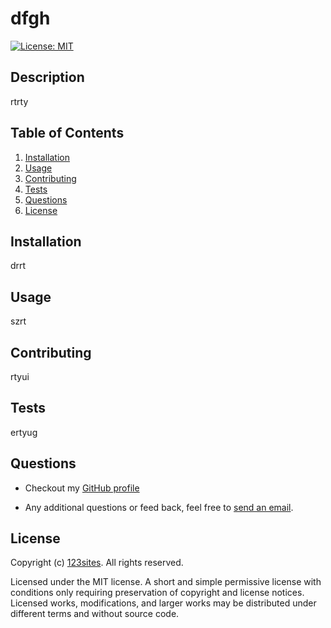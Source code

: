 
# dfgh

[![License: MIT](https://img.shields.io/badge/License-MIT-yellow.svg)](https://opensource.org/licenses/MIT)

## Description

rtrty

## Table of Contents

1. [Installation](#installation)
2. [Usage](#usage)
3. [Contributing](#contributing)
4. [Tests](#tests)
5. [Questions](#questions)
6. [License](#license)

## Installation

drrt

## Usage

szrt

## Contributing

rtyui

## Tests

ertyug

## Questions

* Checkout my [GitHub profile](https://github.com/123sites)
  
* Any additional questions or feed back, feel free to [send an email](mailto:cfreitas12345@gmail.com ). 

## License

Copyright (c) [123sites](https://github.com/123sites). All rights reserved.

Licensed under the MIT license.
  A short and simple permissive license with conditions only requiring 
      preservation of copyright and license notices. Licensed works, 
      modifications, and larger works may be distributed under different 
      terms and without source code.
